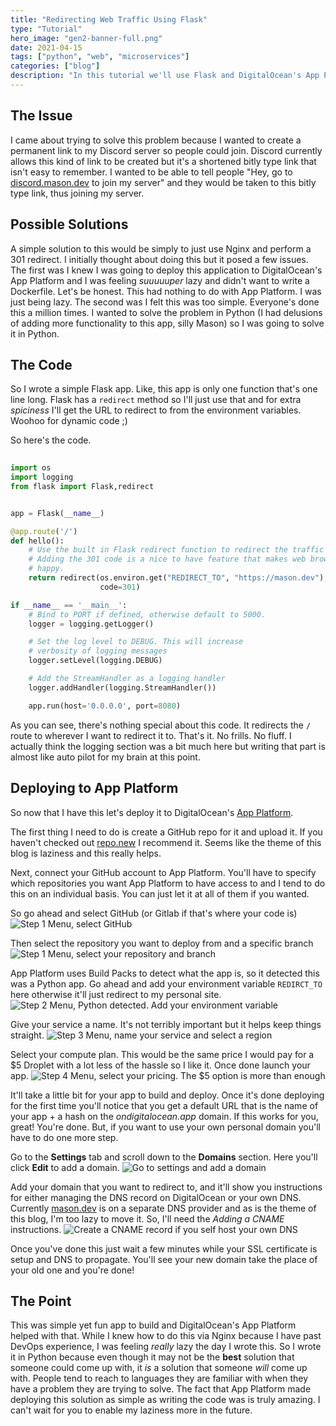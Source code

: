 ```yaml
---
title: "Redirecting Web Traffic Using Flask"
type: "Tutorial"
hero_image: "gen2-banner-full.png"
date: 2021-04-15
tags: ["python", "web", "microservices"]
categories: ["blog"]
description: "In this tutorial we'll use Flask and DigitalOcean's App Platform to redirect traffic from one URL to another."
---
```


## The Issue
I came about trying to solve this problem because I wanted to create a permanent link to my Discord server so people could join. Discord currently allows this kind of link to be created but it's a shortened bitly type link that isn't easy to remember. I wanted to be able to tell people "Hey, go to [discord.mason.dev](https://discord.mason.dev) to join my server" and they would be taken to this bitly type link, thus joining my server. 

## Possible Solutions
A simple solution to this would be simply to just use Nginx and perform a 301 redirect. I initially thought about doing this but it posed a few issues. The first was I knew I was going to deploy this application to DigitalOcean's App Platform and I was feeling _suuuuuper_ lazy and didn't want to write a Dockerfile. Let's be honest. This had nothing to do with App Platform. I was just being lazy. The second was I felt this was too simple. Everyone's done this a million times. I wanted to solve the problem in Python (I had delusions of adding more functionality to this app, silly Mason) so I was going to solve it in Python. 

## The Code
So I wrote a simple Flask app. Like, this app is only one function that's one line long. Flask has a `redirect` method so I'll just use that and for extra _spiciness_ I'll get the URL to redirect to from the environment variables. Woohoo for dynamic code ;) 

So here's the code.

```python
  
import os
import logging
from flask import Flask,redirect


app = Flask(__name__)

@app.route('/')
def hello():
    # Use the built in Flask redirect function to redirect the traffic
    # Adding the 301 code is a nice to have feature that makes web browsers
    # happy. 
    return redirect(os.environ.get("REDIRECT_TO", "https://mason.dev"), 
                    code=301)

if __name__ == '__main__':
    # Bind to PORT if defined, otherwise default to 5000.
    logger = logging.getLogger()

    # Set the log level to DEBUG. This will increase 
    # verbosity of logging messages
    logger.setLevel(logging.DEBUG)

    # Add the StreamHandler as a logging handler
    logger.addHandler(logging.StreamHandler())

    app.run(host='0.0.0.0', port=8080)
```

As you can see, there's nothing special about this code. It redirects the `/` route to wherever I want to redirect it to. That's it. No frills. No fluff. I actually think the logging section was a bit much here but writing that part is almost like auto pilot for my brain at this point.

## Deploying to App Platform
So now that I have this let's deploy it to DigitalOcean's [App Platform](https://docs.digitalocean.com/products/app-platform/).

The first thing I need to do is create a GitHub repo for it and upload it. If you haven't checked out [repo.new](https://repo.new) I recommend it. Seems like the theme of this blog is laziness and this really helps. 

Next, connect your GitHub account to App Platform. You'll have to specify which repositories you want App Platform to have access to and I tend to do this on an individual basis. You can just let it at all of them if you wanted. 

So go ahead and select GitHub (or Gitlab if that's where your code is)
![Step 1 Menu, select GitHub](/img/blogs/008-python-redirect/step1.PNG)

Then select the repository you want to deploy from and a specific branch
![Step 1 Menu, select your repository and branch](/img/blogs/008-python-redirect/step1.1.PNG)

App Platform uses Build Packs to detect what the app is, so it detected this was a Python app. Go ahead and add your environment variable `REDIRCT_TO` here otherwise it'll just redirect to my personal site.
![Step 2 Menu, Python detected. Add your environment variable](/img/blogs/008-python-redirect/step2.PNG)

Give your service a name. It's not terribly important but it helps keep things straight.
![Step 3 Menu, name your service and select a region](/img/blogs/008-python-redirect/step3.PNG)

Select your compute plan. This would be the same price I would pay for a $5 Droplet with a lot less of the hassle so I like it. Once done launch your app.
![Step 4 Menu, select your pricing. The $5 option is more than enough](/img/blogs/008-python-redirect/step4.PNG)

It'll take a little bit for your app to build and deploy. Once it's done deploying for the first time you'll notice that you get a default URL that is the name of your app + a hash on the _ondigitalocean.app_ domain. If this works for you, great! You're done. But, if you want to use your own personal domain you'll have to do one more step.

Go to the **Settings** tab and scroll down to the **Domains** section. Here you'll click **Edit** to add a domain.
![Go to settings and add a domain](/img/blogs/008-python-redirect/step5.PNG)

Add your domain that you want to redirect to, and it'll show you instructions for either managing the DNS record on DigitalOcean or your own DNS. Currently [mason.dev](https://mason.dev) is on a separate DNS provider and as is the theme of this blog, I'm too lazy to move it. So, I'll need the _Adding a CNAME_ instructions.
![Create a CNAME record if you self host your own DNS](/img/blogs/008-python-redirect/step6.PNG)

Once you've done this just wait a few minutes while your SSL certificate is setup and DNS to propagate. You'll see your new domain take the place of your old one and you're done!

## The Point
This was simple yet fun app to build and DigitalOcean's App Platform helped with that. While I knew how to do this via Nginx because I have past DevOps experience, I was feeling _really_ lazy the day I wrote this. So I wrote it in Python because even though it may not be the **best** solution that someone could come up with, it _is_ a solution that someone _will_ come up with. People tend to reach to languages they are familiar with when they have a problem they are trying to solve. The fact that App Platform made deploying this solution as simple as writing the code was is truly amazing. I can't wait for you to enable my laziness more in the future.
